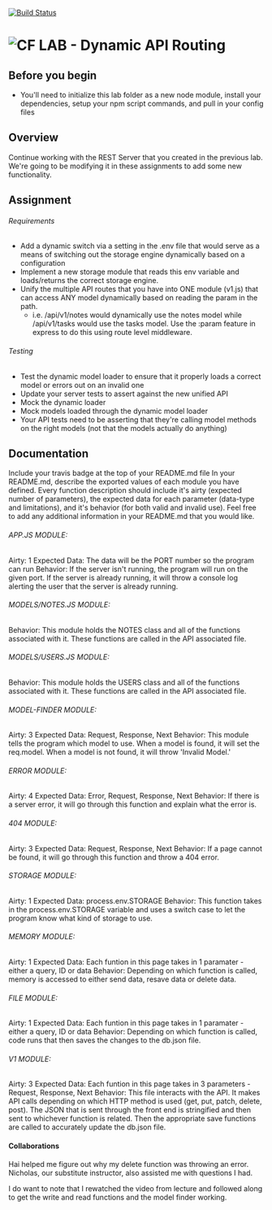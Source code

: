 [![Build Status](https://www.travis-ci.com/ashley-breunich/lab-09.svg?branch=master)](https://www.travis-ci.com/ashley-breunich/lab-09)

![CF](http://i.imgur.com/7v5ASc8.png) LAB - Dynamic API Routing
=================================================


## Before you begin
* You'll need to initialize this lab folder as a new node module, install your dependencies, setup your npm script commands, and pull in your config files

## Overview
Continue working with the REST Server that you created in the previous lab.  We're going to be modifying it in these assignments to add some new functionality.

## Assignment
###### Requirements
* Add a dynamic switch via a setting in the .env file that would serve as a means of switching out the storage engine dynamically based on a configuration
* Implement a new storage module that reads this env variable and loads/returns the correct storage engine.
* Unify the multiple API routes that you have into ONE module (v1.js) that can access ANY model dynamically based on reading the param in the path.
  * i.e. /api/v1/notes would dynamically use the notes model while /api/v1/tasks would use the tasks model.  Use the :param feature in express to do this using route level middleware.

###### Testing
* Test the dynamic model loader to ensure that it properly loads a correct model or errors out on an invalid one
* Update your server tests to assert against the new unified API
* Mock the dynamic loader
* Mock models loaded through the dynamic model loader
* Your API tests need to be asserting that they're calling model methods on the right models (not that the models actually do anything)


##  Documentation
Include your travis badge at the top of your README.md file In your README.md, describe the exported values of each module you have defined. Every function description should include it's airty (expected number of parameters), the expected data for each parameter (data-type and limitations), and it's behavior (for both valid and invalid use). Feel free to add any additional information in your README.md that you would like.

###### APP.JS MODULE:
Airty: 1
Expected Data: The data will be the PORT number so the program can run
Behavior: If the server isn't running, the program will run on the given port. If the server is already running, it will throw a console log alerting the user that the server is already running. 

###### MODELS/NOTES.JS MODULE:
Behavior: This module holds the NOTES class and all of the functions associated with it. These functions are called in the API associated file. 

###### MODELS/USERS.JS MODULE:
Behavior: This module holds the USERS class and all of the functions associated with it. These functions are called in the API associated file.

###### MODEL-FINDER MODULE:
Airty: 3
Expected Data: Request, Response, Next
Behavior: This module tells the program which model to use. When a model is found, it will set the req.model. When a model is not found, it will throw 'Invalid Model.' 

###### ERROR MODULE:
Airty: 4
Expected Data: Error, Request, Response, Next
Behavior: If there is a server error, it will go through this function and explain what the error is.  

###### 404 MODULE:
Airty: 3
Expected Data: Request, Response, Next
Behavior: If a page cannot be found, it will go through this function and throw a 404 error.

###### STORAGE MODULE:
Airty: 1
Expected Data: process.env.STORAGE
Behavior: This function takes in the process.env.STORAGE variable and uses a switch case to let the program know what kind of storage to use.  

###### MEMORY MODULE:
Airty: 1
Expected Data: Each funtion in this page takes in 1 paramater - either a query, ID or data
Behavior: Depending on which function is called, memory is accessed to either send data, resave data or delete data. 

###### FILE MODULE:
Airty: 1
Expected Data: Each funtion in this page takes in 1 paramater - either a query, ID or data
Behavior: Depending on which function is called, code runs that then saves the changes to the db.json file. 

###### V1 MODULE:
Airty: 3
Expected Data: Each funtion in this page takes in 3 parameters - Request, Response, Next
Behavior: This file interacts with the API. It makes API calls depending on which HTTP method is used (get, put, patch, delete, post). The JSON that is sent through the front end is stringified and then sent to whichever function is related. Then the appropriate save functions are called to accurately update the db.json file. 

#### Collaborations
Hai helped me figure out why my delete function was throwing an error. Nicholas, our substitute instructor, also assisted me with questions I had. 

I do want to note that I rewatched the video from lecture and followed along to get the write and read functions and the model finder working.

